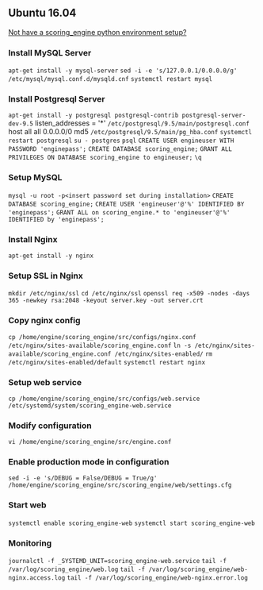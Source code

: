 ## Ubuntu 16.04
[Not have a scoring_engine python environment setup?](SetupEnvironment.md)

### Install MySQL Server
`apt-get install -y mysql-server`
`sed -i -e 's/127.0.0.1/0.0.0.0/g' /etc/mysql/mysql.conf.d/mysqld.cnf`
`systemctl restart mysql`

### Install Postgresql Server
`apt-get install -y postgresql postgresql-contrib postgresql-server-dev-9.5`
listen_addresses = '*'
`/etc/postgresql/9.5/main/postgresql.conf`
host  all  all 0.0.0.0/0 md5
`/etc/postgresql/9.5/main/pg_hba.conf`
`systemctl restart postgresql`
`su - postgres`
`psql`
`CREATE USER engineuser WITH PASSWORD 'enginepass';`
`CREATE DATABASE scoring_engine;`
`GRANT ALL PRIVILEGES ON DATABASE scoring_engine to engineuser;`
`\q`

### Setup MySQL
`mysql -u root -p<insert password set during installation>`
`CREATE DATABASE scoring_engine;`
`CREATE USER 'engineuser'@'%' IDENTIFIED BY 'enginepass';`
`GRANT ALL on scoring_engine.* to 'engineuser'@'%' IDENTIFIED by 'enginepass';`

### Install Nginx
`apt-get install -y nginx`

### Setup SSL in Nginx
`mkdir /etc/nginx/ssl`
`cd /etc/nginx/ssl`
`openssl req -x509 -nodes -days 365 -newkey rsa:2048 -keyout server.key -out server.crt`

### Copy nginx config
`cp /home/engine/scoring_engine/src/configs/nginx.conf /etc/nginx/sites-available/scoring_engine.conf`
`ln -s /etc/nginx/sites-available/scoring_engine.conf /etc/nginx/sites-enabled/`
`rm /etc/nginx/sites-enabled/default`
`systemctl restart nginx`

### Setup web service
`cp /home/engine/scoring_engine/src/configs/web.service /etc/systemd/system/scoring_engine-web.service`

### Modify configuration
`vi /home/engine/scoring_engine/src/engine.conf`

### Enable production mode in configuration
`sed -i -e 's/DEBUG = False/DEBUG = True/g' /home/engine/scoring_engine/src/scoring_engine/web/settings.cfg`

### Start web
`systemctl enable scoring_engine-web`
`systemctl start scoring_engine-web`

### Monitoring
`journalctl -f _SYSTEMD_UNIT=scoring_engine-web.service`
`tail -f /var/log/scoring_engine/web.log`
`tail -f /var/log/scoring_engine/web-nginx.access.log`
`tail -f /var/log/scoring_engine/web-nginx.error.log`